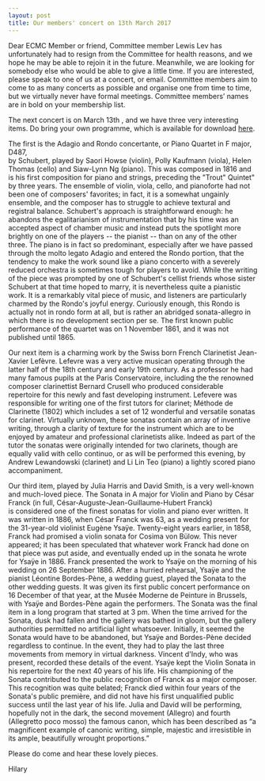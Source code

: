 ```yaml
---
layout: post
title: Our members' concert on 13th March 2017
---
```

Dear ECMC Member or friend,
Committee member Lewis Lev has unfortunately had to resign from the Committee 
for health reasons, and we hope he may be able to rejoin it in the future. 
Meanwhile, we are looking for somebody else who would be able to give a little 
time. If you are interested, please speak to one of us at a concert, or email. 
Committee members aim to come to as many concerts as possible and organise one 
from time to time, but we virtually never have formal meetings. Committee 
members’ names are in bold on your membership list. 

The next concert is on March 13th , and we have three very interesting items.
Do bring your own programme, which is available 
for download [here](/assets/programmes/Programme_17.03.pdf).

The first is the Adagio and Rondo concertante, or Piano Quartet in F major, D487,  
by Schubert, played by  Saori Howse (violin),  Polly Kaufmann (viola), Helen 
Thomas (cello) and  Siaw-Lynn Ng (piano). This was composed in 1816 and is his 
first composition for piano and strings, preceding the "Trout" Quintet" by 
three years. The ensemble of violin, viola, cello, and pianoforte had not 
been one of composers' favorites; in fact, it is a somewhat ungainly ensemble, 
and the composer has to struggle to achieve textural and registral balance. 
Schubert's approach is straightforward enough: he abandons the egalitarianism 
of instrumentation that by his time was an accepted aspect of chamber music 
and instead puts the spotlight more brightly on one of the players -- the 
pianist -- than on any of the other three. The piano is in fact so predominant, 
especially after we have passed through the molto legato Adagio and entered the 
Rondo portion, that the tendency to make the work sound like a piano concerto 
with a severely reduced orchestra is sometimes tough for players to avoid. 
While the writing of the piece was prompted by one of Schubert's cellist 
friends whose sister Schubert at that time hoped to marry, it is nevertheless 
quite a pianistic work. It is a remarkably vital piece of music, and listeners 
are particularly charmed by the Rondo's joyful energy. Curiously enough, this 
Rondo is actually not in rondo form at all, but is rather an abridged 
sonata-allegro in which there is no development section per se. The first known 
public performance of the quartet was on 1 November 1861, and it was not 
published until 1865. 
 
Our next item is a charming work by the Swiss born French Clarinetist 
Jean-Xavier Lefèvre. Lefevre was a very active musican operating through 
the latter half of the 18th century and early 19th century. As a professor 
he had many famous pupils at the Paris Conservatoire, including the the 
renowned composer clarinettist Bernard Crusell who produced considerable  
repertoire for this newly and fast developing instrument. Lefevere was 
responsible for writing one of the first tutors for clarinet; Méthode de 
Clarinette (1802) which includes a set of  12 wonderful and versatile sonatas 
for clarinet. Virtually unknown, these sonatas contain an array of inventive 
writing, through a clarity of texture for the instrument which are to be 
enjoyed by amateur and professional clarinetists alike. Indeed as part of 
the tutor the sonatas were originally intended for two clarinets, 
though are equally valid with cello continuo, or as will be performed this 
evening, by Andrew Lewandowski (clarinet) and Li Lin Teo (piano) a lightly 
scored piano accompaniment. 
 
Our third item, played by Julia Harris and David Smith, is a very 
well-known and much-loved piece. The Sonata in A major for Violin and 
Piano by César Franck (in full, César-Auguste-Jean-Guillaume-Hubert Franck)  
is considered one of the finest sonatas for violin and piano ever written. 
It  was written in 1886, when César Franck was 63, as a wedding present for 
the 31-year-old violinist Eugène Ysaÿe. Twenty-eight years earlier, in 1858, 
Franck had promised a violin sonata for Cosima von Bülow. This never appeared; 
it has been speculated that whatever work Franck had done on that piece was 
put aside, and eventually ended up in the sonata he wrote for Ysaÿe in 1886. 
Franck presented the work to Ysaÿe on the morning of his wedding on 26 
September 1886. After a hurried rehearsal, Ysaÿe and the pianist Léontine 
Bordes-Pène, a wedding guest, played the Sonata to the other wedding guests. 
It was given its first public concert performance on 16 December of that year, 
at the Musée Moderne de Peinture in Brussels, with Ysaÿe and Bordes-Pène 
again the performers. The Sonata was the final item in a long program that 
started at 3 pm. When the time arrived for the Sonata, dusk had fallen and 
the gallery was bathed in gloom, but the gallery authorities permitted no 
artificial light whatsoever. Initially, it seemed the Sonata would have to 
be abandoned, but Ysaÿe and Bordes-Pène decided regardless to continue. In 
the event, they had to play the last three movements from memory in virtual 
darkness. Vincent d'Indy, who was present, recorded these details of the event. 
Ysaÿe kept the Violin Sonata in his repertoire for the next 40 years of his 
life. His championing of the Sonata contributed to the public recognition 
of Franck as a major composer. This recognition was quite belated; Franck 
died within four years of the Sonata's public première, and did not have 
his first unqualified public success until the last year of his life.
Julia and David will be performing, hopefully not in the dark, the 
second movement (Allegro) and fourth (Allegretto poco mosso) the famous canon, 
which has been described as “a magnificent example of canonic writing, simple, 
majestic and irresistible in its ample, beautifully wrought proportions.”
 
Please do come and hear these lovely pieces.

Hilary
